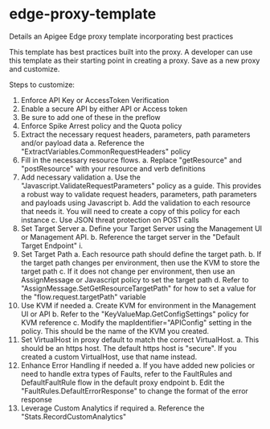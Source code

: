 # edge-proxy-template
Details an Apigee Edge proxy template incorporating best practices

This template has best practices built into the proxy.  A developer can use this template as their starting point in creating a proxy.  Save as a new proxy and customize.

Steps to customize:

1. Enforce API Key or AccessToken Verification
  1. Enable a secure API by either API or Access token
  2. Be sure to add one of these in the preflow
2. Enforce Spike Arrest policy and the Quota policy
3. Extract the necessary request headers, parameters, path parameters and/or payload data
  a. Reference the "ExtractVariables.CommonRequestHeaders" policy
4. Fill in the necessary resource flows.
  a. Replace "getResource" and "postResource" with your resource and verb definitions
5. Add necessary validation
  a. Use the "Javascript.ValidateRequestParameters" policy as a guide.  This provides a robust way to validate request headers, parameters, path parameters and payloads using Javascript
  b. Add the validation to each resource that needs it.  You will need to create a copy of this policy for each instance
  c. Use JSON threat protection on POST calls
6. Set Target Server
  a. Define your Target Server using the Management UI or Management API.
  b. Reference the target server in the "Default Target Endpoint"
    i. <Server name="TargetServerName"/>
7. Set Target Path
  a. Each resource path should define the target path.
  b. If the target path changes per environment, then use the KVM to store the target path
  c. If it does not change per environment, then use an AssignMessage or Javascript policy to set the target path
  d. Refer to "AssignMessage.SetGetResourceTargetPath" for how to set a value for the "flow.request.targetPath" variable
8. Use KVM if needed
  a. Create KVM for environment in the Management UI or API
  b. Refer to the "KeyValueMap.GetConfigSettings" policy for KVM reference
  c. Modify the mapIdentifier="APIConfig" setting in the policy.  This should be the name of the KVM you created.
9. Set VirtualHost in proxy default to match the correct VirtualHost.
  a. This should be an https host.  The default https host is "secure".  If you created a custom VirtualHost, use that name instead.  
10. Enhance Error Handling if needed
  a. If you have added new policies or need to handle extra types of Faults, refer to the FaultRules and DefaultFaultRule flow in the default proxy endpoint
  b. Edit the "FaultRules.DefaultErrorResponse" to change the format of the error response
11. Leverage Custom Analytics if required
  a. Reference the "Stats.RecordCustomAnalytics"


